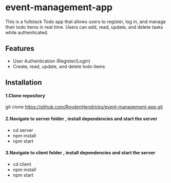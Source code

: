 # event-management-app
This is a fullstack Todo app that allows users to register, log in, and manage their todo items in real time. Users can add, read, update, and delete tasks while authenticated.

## Features
- User Authentication (Register/Login)
- Create, read, update, and delete todo items

## Installation

#### 1.Clone repository
git clone https://github.com/RoydenHendricks/event-management-app.git

#### 2.Navigate to server folder , install dependencies and start the server
- cd server
- npm install
- npm start

#### 3.Navigate to client folder , install dependencies and start the server
- cd client
- npm install
- npm start

